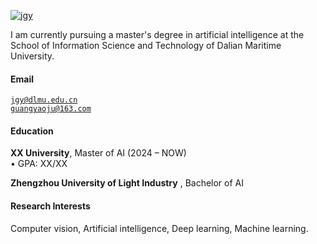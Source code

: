 [![jgy](https://img.shields.io/badge/XX-github-blue?logo=github)](https://github.com/jgy0)

I am currently pursuing a master's degree in artificial intelligence at the School of Information Science and Technology of Dalian Maritime University.

#### Email  
<code>jgy@dlmu.edu.cn</code>  
<code>guangyaoju@163.com</code>

#### Education  
**XX University**, Master of AI (2024 – NOW)  
• GPA: XX/XX  

**Zhengzhou University of Light Industry** , Bachelor of AI

#### Research Interests  
Computer vision, Artificial intelligence, Deep learning, Machine learning.